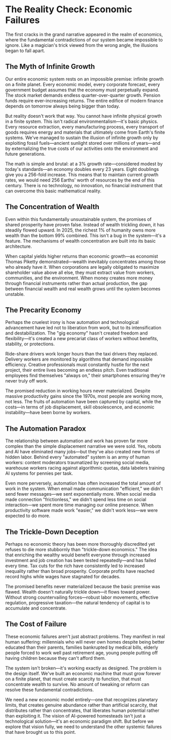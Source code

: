 # The Reality Check: Economic Failures

The first cracks in the grand narrative appeared in the realm of economics, where the fundamental contradictions of our system became impossible to ignore. Like a magician's trick viewed from the wrong angle, the illusions began to fall apart.

## The Myth of Infinite Growth

Our entire economic system rests on an impossible premise: infinite growth on a finite planet. Every economic model, every corporate forecast, every government budget assumes that the economy must perpetually expand. The stock market demands endless quarter-over-quarter growth. Pension funds require ever-increasing returns. The entire edifice of modern finance depends on tomorrow always being bigger than today.

But reality doesn't work that way. You cannot have infinite physical growth in a finite system. This isn't radical environmentalism—it's basic physics. Every resource extraction, every manufacturing process, every transport of goods requires energy and materials that ultimately come from Earth's finite systems. We've managed to sustain the illusion of infinite growth only by exploiting fossil fuels—ancient sunlight stored over millions of years—and by externalizing the true costs of our activities onto the environment and future generations.

The math is simple and brutal: at a 3% growth rate—considered modest by today's standards—an economy doubles every 23 years. Eight doublings give you a 256-fold increase. This means that to maintain current growth rates, we would need 256 Earths' worth of resources by the end of this century. There is no technology, no innovation, no financial instrument that can overcome this basic mathematical reality.

## The Concentration of Wealth

Even within this fundamentally unsustainable system, the promises of shared prosperity have proven false. Instead of wealth trickling down, it has steadily flowed upward. In 2025, the richest 1% of humanity owns more wealth than the bottom 99% combined. This isn't a bug in the system—it's a feature. The mechanisms of wealth concentration are built into its basic architecture.

When capital yields higher returns than economic growth—as economist Thomas Piketty demonstrated—wealth inevitably concentrates among those who already have it. When corporations are legally obligated to maximize shareholder value above all else, they must extract value from workers, communities, and the environment. When money creates more money through financial instruments rather than actual production, the gap between financial wealth and real wealth grows until the system becomes unstable.

## The Precarity Economy

Perhaps the cruelest irony is how automation and technological advancement have led not to liberation from work, but to its intensification and destabilization. The "gig economy" hasn't created freedom and flexibility—it's created a new precariat class of workers without benefits, stability, or protections. 

Ride-share drivers work longer hours than the taxi drivers they replaced. Delivery workers are monitored by algorithms that demand impossible efficiency. Creative professionals must constantly hustle for the next project, their entire lives becoming an endless pitch. Even traditional employees find themselves "always on," their smartphones ensuring they're never truly off work.

The promised reduction in working hours never materialized. Despite massive productivity gains since the 1970s, most people are working more, not less. The fruits of automation have been captured by capital, while the costs—in terms of job displacement, skill obsolescence, and economic instability—have been borne by workers.

## The Automation Paradox

The relationship between automation and work has proven far more complex than the simple displacement narrative we were sold. Yes, robots and AI have eliminated many jobs—but they've also created new forms of hidden labor. Behind every "automated" system is an army of human workers: content moderators traumatized by screening social media, warehouse workers racing against algorithmic quotas, data labelers training AI systems for pennies per task.

Even more perversely, automation has often increased the total amount of work in the system. When email made communication "efficient," we didn't send fewer messages—we sent exponentially more. When social media made connection "frictionless," we didn't spend less time on social interaction—we spent more time managing our online presence. When productivity software made work "easier," we didn't work less—we were expected to do more.

## The Trickle-Down Deception

Perhaps no economic theory has been more thoroughly discredited yet refuses to die more stubbornly than "trickle-down economics." The idea that enriching the wealthy would benefit everyone through increased investment and job creation has been tested repeatedly—and has failed every time. Tax cuts for the rich have consistently led to increased inequality rather than broad prosperity. Corporate profits have reached record highs while wages have stagnated for decades.

The promised benefits never materialized because the basic premise was flawed. Wealth doesn't naturally trickle down—it flows toward power. Without strong countervailing forces—robust labor movements, effective regulation, progressive taxation—the natural tendency of capital is to accumulate and concentrate.

## The Cost of Failure

These economic failures aren't just abstract problems. They manifest in real human suffering: millennials who will never own homes despite being better educated than their parents, families bankrupted by medical bills, elderly people forced to work well past retirement age, young people putting off having children because they can't afford them.

The system isn't broken—it's working exactly as designed. The problem is the design itself. We've built an economic machine that must grow forever on a finite planet, that must create scarcity to function, that must concentrate wealth to survive. No amount of tweaking or reform can resolve these fundamental contradictions.

We need a new economic model entirely—one that recognizes planetary limits, that creates genuine abundance rather than artificial scarcity, that distributes rather than concentrates, that liberates human potential rather than exploiting it. The vision of AI-powered homesteads isn't just a technological solution—it's an economic paradigm shift. But before we explore that vision fully, we need to understand the other systemic failures that have brought us to this point.
